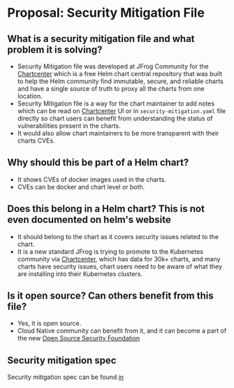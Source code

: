 # Proposal: Security Mitigation File

## What is a security mitigation file and what problem it is solving?

* Security Mitigation file was developed at JFrog Community for the 
[Chartcenter](https://chatcenter.io) which is a free Helm chart central repository that was built to help the Helm community find immutable, secure, and reliable charts and have a single source of truth to proxy all the charts from one location.
* Security Mitigation file is a way for the chart maintainer to add notes which can be read on [Chartcenter](https://chatcenter.io) UI or in `security-mitigation.yaml` file directly so chart users can benefit from understanding the status of vulnerabilities present in the charts.
* It would also allow chart maintainers to be more transparent with their charts CVEs.

## Why should this be part of a Helm chart?

* It shows CVEs of docker images used in the charts.
* CVEs can be docker and chart level or both.

## Does this belong in a Helm chart? This is not even documented on helm's website

* It should belong to the chart as it covers security issues related to the chart.
* It is a new standard JFrog is trying to promote to the Kubernetes community via [Chartcenter](https://chatcenter.io), which has data for 30k+ charts, and many charts have security issues, chart users need to be aware of what they are installing into their Kubernetes clusters.

## Is it open source? Can others benefit from this file?

* Yes, it is open source.
* Cloud Native community can benefit from it, and it can become a part of the new [Open Source Security Foundation](https://openssf.org)

## Security mitigation spec

Security mitigation spec can be found [in](https://github.com/jfrog/chartcenter/blob/master/docs/securitymitigationspec.md)

